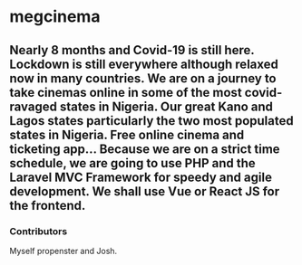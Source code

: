 # megcinema
## Nearly 8 months and Covid-19 is still here. Lockdown is still everywhere although relaxed now in many countries. We are on a journey to take cinemas online in some of the most covid-ravaged states in Nigeria. Our great Kano and Lagos states particularly the two most populated states in Nigeria. Free online cinema and ticketing app... Because we are on a strict time schedule, we are going to use PHP and the Laravel MVC Framework for speedy and agile development. We shall use Vue or React JS for the frontend.

### Contributors
Myself propenster and Josh.
